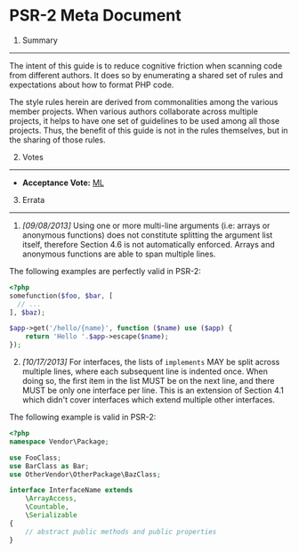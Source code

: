 PSR-2 Meta Document
===================

1. Summary
----------

The intent of this guide is to reduce cognitive friction when scanning code from different authors. It does so 
by enumerating a shared set of rules and expectations about how to format PHP code.

The style rules herein are derived from commonalities among the various member projects. When various authors 
collaborate across multiple projects, it helps to have one set of guidelines to be used among all those 
projects. Thus, the benefit of this guide is not in the rules themselves, but in the sharing of those rules.


2. Votes
--------

- **Acceptance Vote:** [ML](https://groups.google.com/d/msg/php-fig/c-QVvnZdMQ0/TdDMdzKFpdIJ)


3. Errata
---------

1. _[09/08/2013]_ Using one or more multi-line arguments (i.e: arrays or anonymous functions) does not constitute 
splitting the argument list itself, therefore Section 4.6 is not automatically enforced. Arrays and anonymous 
functions are able to span multiple lines.

The following examples are perfectly valid in PSR-2:

```php
<?php
somefunction($foo, $bar, [
  // ...
], $baz);

$app->get('/hello/{name}', function ($name) use ($app) { 
    return 'Hello '.$app->escape($name); 
});
```

2. _[10/17/2013]_ For interfaces, the lists of `implements` MAY be split across
multiple lines, where each subsequent line is indented once. When doing so, the
first item in the list MUST be on the next line, and there MUST be only one
interface per line. This is an extension of Section 4.1 which didn't cover 
interfaces which extend multiple other interfaces.

The following example is valid in PSR-2:


```php
<?php
namespace Vendor\Package;

use FooClass;
use BarClass as Bar;
use OtherVendor\OtherPackage\BazClass;

interface InterfaceName extends
    \ArrayAccess,
    \Countable,
    \Serializable
{
    // abstract public methods and public properties
}
```
